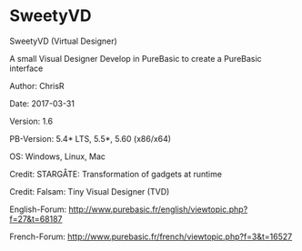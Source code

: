 # SweetyVD
SweetyVD (Virtual Designer)

A small Visual Designer Develop in PureBasic to create a PureBasic interface

Author: ChrisR

Date: 2017-03-31

Version: 1.6

PB-Version: 5.4* LTS, 5.5*, 5.60 (x86/x64)

OS: Windows, Linux, Mac

Credit: STARGÅTE: Transformation of gadgets at runtime

Credit: Falsam: Tiny Visual Designer (TVD)

English-Forum: http://www.purebasic.fr/english/viewtopic.php?f=27&t=68187

French-Forum: http://www.purebasic.fr/french/viewtopic.php?f=3&t=16527
